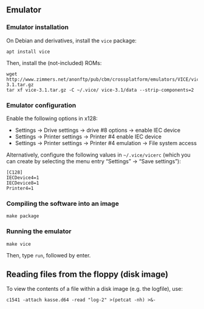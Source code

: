 ## Emulator

### Emulator installation

On Debian and derivatives, install the `vice` package:

```
apt install vice
```

Then, install the (not-included) ROMs:
```
wget http://www.zimmers.net/anonftp/pub/cbm/crossplatform/emulators/VICE/vice-3.1.tar.gz
tar xf vice-3.1.tar.gz -C ~/.vice/ vice-3.1/data --strip-components=2
```

### Emulator configuration

Enable the following options in x128:
* Settings → Drive settings → drive #8 options → enable IEC device
* Settings → Printer settings → Printer #4 enable IEC device
* Settings → Printer settings → Printer #4 emulation → File system access

Alternatively, configure the following values in `~/.vice/vicerc` (which you
can create by selecting the menu entry “Settings” → “Save settings”):
```
[C128]
IECDevice4=1
IECDevice8=1
Printer4=1
```

### Compiling the software into an image

```
make package
```

### Running the emulator

```
make vice
```

Then, type `run`, followed by enter.

## Reading files from the floppy (disk image)

To view the contents of a file within a disk image (e.g. the logfile), use:

```
c1541 -attach kasse.d64 -read "log-2" >(petcat -nh) >&-
```
